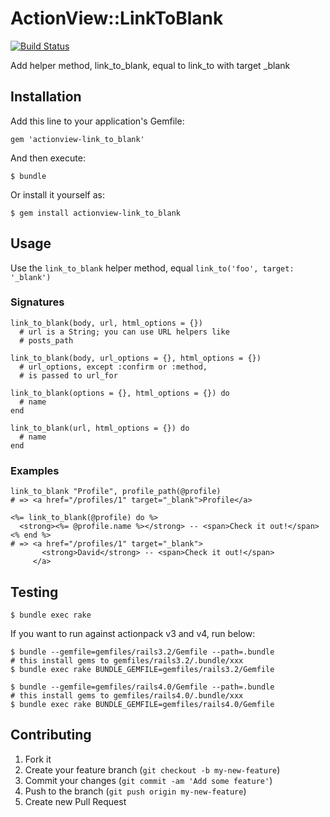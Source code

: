 # ActionView::LinkToBlank

[![Build Status](https://api.travis-ci.org/sanemat/actionview-link_to_blank.png?branch=master)](https://travis-ci.org/sanemat/actionview-link_to_blank)

Add helper method, link_to_blank, equal to link_to with target _blank

## Installation

Add this line to your application's Gemfile:

    gem 'actionview-link_to_blank'

And then execute:

    $ bundle

Or install it yourself as:

    $ gem install actionview-link_to_blank

## Usage

Use the `link_to_blank` helper method, equal `link_to('foo', target: '_blank')`

### Signatures

    link_to_blank(body, url, html_options = {})
      # url is a String; you can use URL helpers like
      # posts_path

    link_to_blank(body, url_options = {}, html_options = {})
      # url_options, except :confirm or :method,
      # is passed to url_for

    link_to_blank(options = {}, html_options = {}) do
      # name
    end

    link_to_blank(url, html_options = {}) do
      # name
    end

### Examples

    link_to_blank "Profile", profile_path(@profile)
    # => <a href="/profiles/1" target="_blank">Profile</a>

    <%= link_to_blank(@profile) do %>
      <strong><%= @profile.name %></strong> -- <span>Check it out!</span>
    <% end %>
    # => <a href="/profiles/1" target="_blank">
           <strong>David</strong> -- <span>Check it out!</span>
         </a>

## Testing

    $ bundle exec rake

If you want to run against actionpack v3 and v4, run below:

    $ bundle --gemfile=gemfiles/rails3.2/Gemfile --path=.bundle
    # this install gems to gemfiles/rails3.2/.bundle/xxx
    $ bundle exec rake BUNDLE_GEMFILE=gemfiles/rails3.2/Gemfile

    $ bundle --gemfile=gemfiles/rails4.0/Gemfile --path=.bundle
    # this install gems to gemfiles/rails4.0/.bundle/xxx
    $ bundle exec rake BUNDLE_GEMFILE=gemfiles/rails4.0/Gemfile

## Contributing

1. Fork it
2. Create your feature branch (`git checkout -b my-new-feature`)
3. Commit your changes (`git commit -am 'Add some feature'`)
4. Push to the branch (`git push origin my-new-feature`)
5. Create new Pull Request
